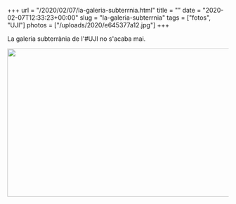 +++
url = "/2020/02/07/la-galeria-subterrnia.html"
title = ""
date = "2020-02-07T12:33:23+00:00"
slug = "la-galeria-subterrnia"
tags = ["fotos", "UJI"]
photos = ["/uploads/2020/e645377a12.jpg"]
+++

La galeria subterrània de l'#UJI no s'acaba mai.

<img src="/uploads/2020/e645377a12.jpg" width="600" height="337" alt="" />
